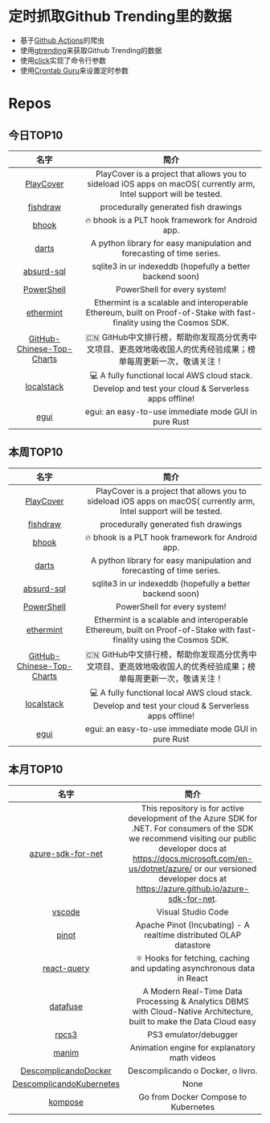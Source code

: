 # 定时抓取Github Trending里的数据
* 基于[Github Actions](https://docs.github.com/en/actions)的爬虫
* 使用[gtrending](https://github.com/hedythedev/gtrending)来获取Github Trending的数据
* 使用[click](https://github.com/pallets/click)实现了命令行参数
* 使用[Crontab Guru](https://crontab.guru/)来设置定时参数

# Repos
## 今日TOP10 
<!-- START OF DAILY_TOP10_REPOS -->
| 名字 | 简介 |
| :----: | :----: |
| [PlayCover](https://github.com/Letscoder/PlayCover) | PlayCover is a project that allows you to sideload iOS apps on macOS( currently arm, Intel support will be tested. |
| [fishdraw](https://github.com/LingDong-/fishdraw) | procedurally generated fish drawings |
| [bhook](https://github.com/bytedance/bhook) | 🔥 bhook is a PLT hook framework for Android app. |
| [darts](https://github.com/unit8co/darts) | A python library for easy manipulation and forecasting of time series. |
| [absurd-sql](https://github.com/jlongster/absurd-sql) | sqlite3 in ur indexeddb (hopefully a better backend soon) |
| [PowerShell](https://github.com/PowerShell/PowerShell) | PowerShell for every system! |
| [ethermint](https://github.com/tharsis/ethermint) | Ethermint is a scalable and interoperable Ethereum, built on Proof-of-Stake with fast-finality using the Cosmos SDK. |
| [GitHub-Chinese-Top-Charts](https://github.com/kon9chunkit/GitHub-Chinese-Top-Charts) | 🇨🇳 GitHub中文排行榜，帮助你发现高分优秀中文项目、更高效地吸收国人的优秀经验成果；榜单每周更新一次，敬请关注！ |
| [localstack](https://github.com/localstack/localstack) | 💻 A fully functional local AWS cloud stack. Develop and test your cloud & Serverless apps offline! |
| [egui](https://github.com/emilk/egui) | egui: an easy-to-use immediate mode GUI in pure Rust |
<!-- END OF DAILY_TOP10_REPOS -->

## 本周TOP10
<!-- START OF WEEKLY_TOP10_REPOS -->
| 名字 | 简介 |
| :----: | :----: |
| [PlayCover](https://github.com/Letscoder/PlayCover) | PlayCover is a project that allows you to sideload iOS apps on macOS( currently arm, Intel support will be tested. |
| [fishdraw](https://github.com/LingDong-/fishdraw) | procedurally generated fish drawings |
| [bhook](https://github.com/bytedance/bhook) | 🔥 bhook is a PLT hook framework for Android app. |
| [darts](https://github.com/unit8co/darts) | A python library for easy manipulation and forecasting of time series. |
| [absurd-sql](https://github.com/jlongster/absurd-sql) | sqlite3 in ur indexeddb (hopefully a better backend soon) |
| [PowerShell](https://github.com/PowerShell/PowerShell) | PowerShell for every system! |
| [ethermint](https://github.com/tharsis/ethermint) | Ethermint is a scalable and interoperable Ethereum, built on Proof-of-Stake with fast-finality using the Cosmos SDK. |
| [GitHub-Chinese-Top-Charts](https://github.com/kon9chunkit/GitHub-Chinese-Top-Charts) | 🇨🇳 GitHub中文排行榜，帮助你发现高分优秀中文项目、更高效地吸收国人的优秀经验成果；榜单每周更新一次，敬请关注！ |
| [localstack](https://github.com/localstack/localstack) | 💻 A fully functional local AWS cloud stack. Develop and test your cloud & Serverless apps offline! |
| [egui](https://github.com/emilk/egui) | egui: an easy-to-use immediate mode GUI in pure Rust |
<!-- END OF WEEKLY_TOP10_REPOS -->

## 本月TOP10
<!-- START OF MONTHLY_TOP10_REPOS -->
| 名字 | 简介 |
| :----: | :----: |
| [azure-sdk-for-net](https://github.com/Azure/azure-sdk-for-net) | This repository is for active development of the Azure SDK for .NET. For consumers of the SDK we recommend visiting our public developer docs at https://docs.microsoft.com/en-us/dotnet/azure/ or our versioned developer docs at https://azure.github.io/azure-sdk-for-net. |
| [vscode](https://github.com/microsoft/vscode) | Visual Studio Code |
| [pinot](https://github.com/apache/pinot) | Apache Pinot (Incubating) - A realtime distributed OLAP datastore |
| [react-query](https://github.com/tannerlinsley/react-query) | ⚛️ Hooks for fetching, caching and updating asynchronous data in React |
| [datafuse](https://github.com/datafuselabs/datafuse) | A Modern Real-Time Data Processing & Analytics DBMS with Cloud-Native Architecture, built to make the Data Cloud easy |
| [rpcs3](https://github.com/RPCS3/rpcs3) | PS3 emulator/debugger |
| [manim](https://github.com/3b1b/manim) | Animation engine for explanatory math videos |
| [DescomplicandoDocker](https://github.com/badtuxx/DescomplicandoDocker) | Descomplicando o Docker, o livro. |
| [DescomplicandoKubernetes](https://github.com/badtuxx/DescomplicandoKubernetes) | None |
| [kompose](https://github.com/kubernetes/kompose) | Go from Docker Compose to Kubernetes |
<!-- END OF MONTHLY_TOP10_REPOS -->
